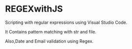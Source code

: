 # REGEXwithJS
Scripting with regular expressions using Visual Studio Code.

It Contains pattern matching with str and file.

Also,Date and Email validation using Regex.

